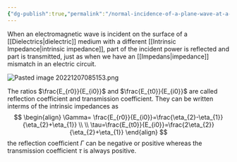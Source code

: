 ```yaml
---
{"dg-publish":true,"permalink":"/normal-incidence-of-a-plane-wave-at-a-plane-dielectric-boundary/","tags":["elektromagnetiskfältteori"]}
---
```


When an electromagnetic wave is incident on the surface of a [[Dielectrics\|dielectric]] medium with a different [[Intrinsic Impedance\|intrinsic impedance]], part of the incident power is reflected and part is transmitted, just as when we have an [[Impedans\|impedance]] mismatch in an electric circuit.

![Pasted image 20221207085153.png](/img/user/images/Pasted%20image%2020221207085153.png)

The ratios $\frac{E_{r0}}{E_{i0}}$ and $\frac{E_{t0}}{E_{i0}}$ are called reflection coefficient and transmission coefficient. They can be written interms of the intrinsic impedances as
$$
\begin{align}
\Gamma= \frac{E_{r0}}{E_{i0}}=\frac{\eta_{2}-\eta_{1}}{\eta_{2}+\eta_{1}} \\ \\
\tau=\frac{E_{t0}}{E_{i0}}=\frac{2\eta_{2}}{\eta_{2}+\eta_{1}} 
\end{align}
$$
the reflection coefficient $\Gamma$ can be negative or positive whereas the transmission coefficient $\tau$ is always positive.